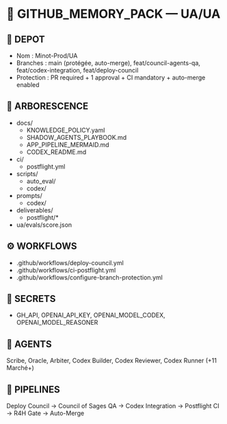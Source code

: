 ﻿# 🧠 GITHUB_MEMORY_PACK — UA/UA

## 🔹 DEPOT
- Nom : Minot-Prod/UA
- Branches : main (protégée, auto-merge), feat/council-agents-qa, feat/codex-integration, feat/deploy-council
- Protection : PR required + 1 approval + CI mandatory + auto-merge enabled

## 📁 ARBORESCENCE
- docs/
  - KNOWLEDGE_POLICY.yaml
  - SHADOW_AGENTS_PLAYBOOK.md
  - APP_PIPELINE_MERMAID.md
  - CODEX_README.md
- ci/
  - postflight.yml
- scripts/
  - auto_eval/
  - codex/
- prompts/
  - codex/
- deliverables/
  - postflight/*
- ua/evals/score.json

## ⚙️ WORKFLOWS
- .github/workflows/deploy-council.yml
- .github/workflows/ci-postflight.yml
- .github/workflows/configure-branch-protection.yml

## 🔐 SECRETS
- GH_API, OPENAI_API_KEY, OPENAI_MODEL_CODEX, OPENAI_MODEL_REASONER

## 🧠 AGENTS
Scribe, Oracle, Arbiter, Codex Builder, Codex Reviewer, Codex Runner (+11 Marché+)

## 🧪 PIPELINES
Deploy Council → Council of Sages QA → Codex Integration → Postflight CI → R4H Gate → Auto-Merge

